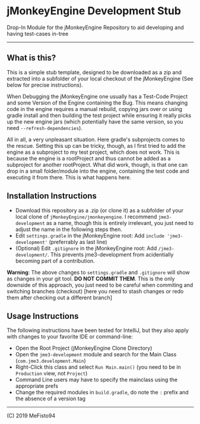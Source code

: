 # jMonkeyEngine Development Stub
Drop-In Module for the jMonkeyEngine Repository to aid developing and having test-cases in-tree

---
## What is this?
This is a simple stub template, designed to be downloaded as a zip and extracted into a subfolder of your local checkout of the jMonkeyEngine (See below for precise instructions).

When Debugging the jMonkeyEngine one usually has a Test-Code Project and some Version of the Engine containing the Bug.
This means changing code in the engine requires a manual rebuild, copying jars over or using gradle install and then building the test project while ensuring it really picks up the new engine jars (which potentially have the same version, so you need `--refresh-dependencies`).

All in all, a very unpleasant situation. Here gradle's subprojects comes to the rescue. Setting this up can be tricky, though, as I first tried to add the engine as a subproject to my test project, which does not work. This is because the engine is a rootProject and thus cannot be added as a subproject for another rootProject.
What did work, though, is that one can drop in a small folder/module into the engine, containing the test code and executing it from there. This is what happens here.


## Installation Instructions
- Download this repository as a .zip (or clone it) as a subfolder of your local clone of `jMonkeyEngine/jmonkeyengine`. I recommend `jme3-development` as a name, though this is entirely irrelevant, you just need to adjust the name in the following steps then.
- Edit `settings.gradle` in the jMonkeyEngine root: Add `include 'jme3-development'` (preferrably as last line)
- (Optional) Edit `.gitignore` in the jMonkeyEngine root: Add `/jme3-development/`. This prevents jme3-development from acidentially becoming part of a contribution.

**Warning**: The above changes to `settings.gradle` and `.gitignore` will show as changes in your git tool. **DO NOT COMMIT THEM**. This is the only downside of this approach, you just need to be careful when commiting and switching branches (checkout) [here you need to stash changes or redo them after checking out a different branch]

## Usage Instructions
The following instructions have been tested for IntelliJ, but they also apply with changes to your favorite IDE or command-line:
- Open the Root Project (jMonkeyEngine Clone Directory)
- Open the `jme3-development` module and search for the Main Class (`com.jme3.development.Main`)
- Right-Click this class and select `Run Main.main()` (you need to be in `Production` view, not `Project`)
- Command Line users may have to specify the mainclass using the appropriate prefs
- Change the required modules in `build.gradle`, do note the `:` prefix and the absence of a version tag

----
(C) 2019 MeFisto94